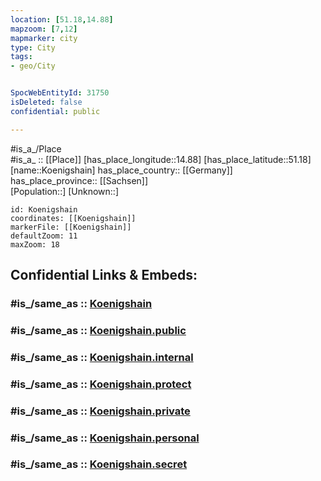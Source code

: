 ```yaml
---
location: [51.18,14.88] 
mapzoom: [7,12] 
mapmarker: city 
type: City
tags:
- geo/City


SpocWebEntityId: 31750
isDeleted: false
confidential: public

---
```

#is_a_/Place  
#is_a_ :: [[Place]] 
[has_place_longitude::14.88] 
[has_place_latitude::51.18] 
[name::Koenigshain] 
has_place_country:: [[Germany]]  
has_place_province:: [[Sachsen]]  
[Population::] 
[Unknown::] 


```leaflet
id: Koenigshain
coordinates: [[Koenigshain]] 
markerFile: [[Koenigshain]] 
defaultZoom: 11 
maxZoom: 18
```


## Confidential Links & Embeds: 

### #is_/same_as :: [Koenigshain](/_Standards/Earth/Continent/Europe/Europe~Central/Germany/Germany~East/Sachsen/counties~Sachsen/Görlitz/cities~Görlitz/Reichenbach_O.L/City/Koenigshain.md) 

### #is_/same_as :: [Koenigshain.public](/_public/Earth/Continent/Europe/Europe~Central/Germany/Germany~East/Sachsen/counties~Sachsen/Görlitz/cities~Görlitz/Reichenbach_O.L/City/Koenigshain.public.md) 

### #is_/same_as :: [Koenigshain.internal](/_internal/Earth/Continent/Europe/Europe~Central/Germany/Germany~East/Sachsen/counties~Sachsen/Görlitz/cities~Görlitz/Reichenbach_O.L/City/Koenigshain.internal.md) 

### #is_/same_as :: [Koenigshain.protect](/_protect/Earth/Continent/Europe/Europe~Central/Germany/Germany~East/Sachsen/counties~Sachsen/Görlitz/cities~Görlitz/Reichenbach_O.L/City/Koenigshain.protect.md) 

### #is_/same_as :: [Koenigshain.private](/_private/Earth/Continent/Europe/Europe~Central/Germany/Germany~East/Sachsen/counties~Sachsen/Görlitz/cities~Görlitz/Reichenbach_O.L/City/Koenigshain.private.md) 

### #is_/same_as :: [Koenigshain.personal](/_personal/Earth/Continent/Europe/Europe~Central/Germany/Germany~East/Sachsen/counties~Sachsen/Görlitz/cities~Görlitz/Reichenbach_O.L/City/Koenigshain.personal.md) 

### #is_/same_as :: [Koenigshain.secret](/_secret/Earth/Continent/Europe/Europe~Central/Germany/Germany~East/Sachsen/counties~Sachsen/Görlitz/cities~Görlitz/Reichenbach_O.L/City/Koenigshain.secret.md)

